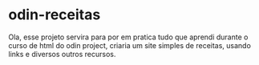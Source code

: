 # odin-receitas
Ola, esse projeto servira para por em pratica tudo que aprendi durante o curso de html do odin project, criaria um site simples de receitas, usando links e diversos outros recursos.